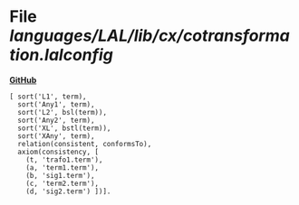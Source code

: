 # File _languages/LAL/lib/cx/cotransformation.lalconfig_
**[GitHub](https://github.com/softlang/yas/blob/master/languages/LAL/lib/cx/cotransformation.lalconfig)**
```
[ sort('L1', term),
  sort('Any1', term),
  sort('L2', bsl(term)),
  sort('Any2', term),
  sort('XL', bstl(term)),
  sort('XAny', term),
  relation(consistent, conformsTo),
  axiom(consistency, [
    (t, 'trafo1.term'),
    (a, 'term1.term'),
    (b, 'sig1.term'),
    (c, 'term2.term'),
    (d, 'sig2.term') ])].
```
